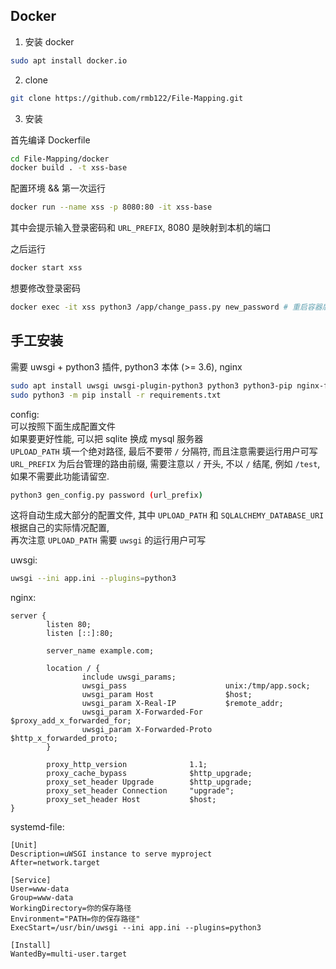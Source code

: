 ## Docker

1. 安装 docker

```sh
sudo apt install docker.io
```

2. clone

```sh
git clone https://github.com/rmb122/File-Mapping.git
```

3. 安装  

首先编译 Dockerfile
```sh
cd File-Mapping/docker
docker build . -t xss-base
```

配置环境 && 第一次运行  
```sh
docker run --name xss -p 8080:80 -it xss-base
```
其中会提示输入登录密码和 `URL_PREFIX`, 8080 是映射到本机的端口  

之后运行  
```sh
docker start xss
```

想要修改登录密码
```sh
docker exec -it xss python3 /app/change_pass.py new_password # 重启容器后生效
```


## 手工安装

需要 uwsgi + python3 插件, python3 本体 (>= 3.6), nginx  
```sh
sudo apt install uwsgi uwsgi-plugin-python3 python3 python3-pip nginx-full
sudo python3 -m pip install -r requirements.txt
```

config:  
可以按照下面生成配置文件  
如果要更好性能, 可以把 sqlite 换成 mysql 服务器  
`UPLOAD_PATH` 填一个绝对路径, 最后不要带 `/` 分隔符, 而且注意需要运行用户可写  
`URL_PREFIX` 为后台管理的路由前缀, 需要注意以 `/` 开头, 不以 `/` 结尾, 例如 `/test`, 如果不需要此功能请留空.  

```sh
python3 gen_config.py password (url_prefix)
```

这将自动生成大部分的配置文件, 其中 `UPLOAD_PATH` 和 `SQLALCHEMY_DATABASE_URI` 根据自己的实际情况配置,  
再次注意 `UPLOAD_PATH` 需要 `uwsgi` 的运行用户可写  

uwsgi:  
```bash
uwsgi --ini app.ini --plugins=python3
```
nginx:  
```nginx
server {
        listen 80;
        listen [::]:80;

        server_name example.com;

        location / {
                include uwsgi_params;
                uwsgi_pass                      unix:/tmp/app.sock;
                uwsgi_param Host                $host;
                uwsgi_param X-Real-IP           $remote_addr;
                uwsgi_param X-Forwarded-For     $proxy_add_x_forwarded_for;
                uwsgi_param X-Forwarded-Proto   $http_x_forwarded_proto;
        }

        proxy_http_version              1.1;
        proxy_cache_bypass              $http_upgrade;
        proxy_set_header Upgrade        $http_upgrade;
        proxy_set_header Connection     "upgrade";
        proxy_set_header Host           $host;
}
```

systemd-file:  
```
[Unit]
Description=uWSGI instance to serve myproject
After=network.target

[Service]
User=www-data
Group=www-data
WorkingDirectory=你的保存路径
Environment="PATH=你的保存路径"
ExecStart=/usr/bin/uwsgi --ini app.ini --plugins=python3

[Install]
WantedBy=multi-user.target
```